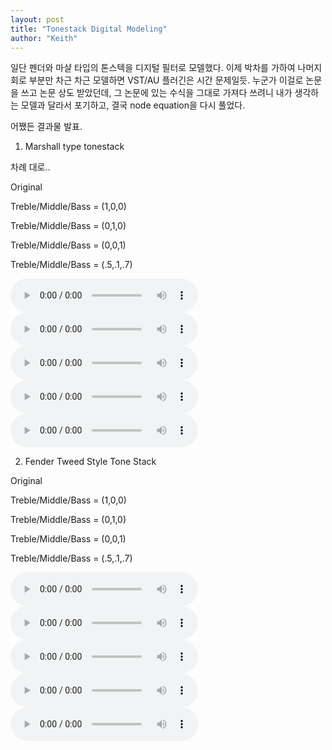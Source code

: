 ```yaml
---
layout: post
title: "Tonestack Digital Modeling"
author: "Keith"
---
```



일단 펜더와 마샬 타입의 톤스텍을 디지털 필터로 모델했다. 이제 박차를 가하여 나머지 회로 부분만 차근 차근 모델하면 VST/AU 플러긴은 시간 문제일듯. 누군가 이걸로 논문을 쓰고 논문 상도 받았던데, 그 논문에 있는 수식을 그대로 가져다 쓰려니 내가 생각하는 모델과 달라서 포기하고, 결국 node equation을 다시 풀었다. 




어쨌든 결과물 발표.




1) Marshall type tonestack




차례 대로..




Original

Treble/Middle/Bass = (1,0,0)

Treble/Middle/Bass = (0,1,0)

Treble/Middle/Bass = (0,0,1)

Treble/Middle/Bass = (.5,.1,.7)


<audio src="/assets/images/8aedc82e9e9c653894ef6c6ff5980d9a.mp3" controls preload></audio>
<audio src="/assets/images/7a6b7744f4772ac2570068dd9acc373d.mp3" controls preload></audio>
<audio src="/assets/images/cfb4e37c873324c9cc67e7119ea7efc4.mp3" controls preload></audio>
<audio src="/assets/images/18b2a114e6885e96119b81fd8446d653.mp3" controls preload></audio>
<audio src="/assets/images/b5c41db3d5d99bd085b3a55402735a44.mp3" controls preload></audio>





2) Fender Tweed Style Tone Stack




Original

Treble/Middle/Bass = (1,0,0)

Treble/Middle/Bass = (0,1,0)

Treble/Middle/Bass = (0,0,1)

Treble/Middle/Bass = (.5,.1,.7)

<audio src="/assets/images/ffa561c8413976a24cb2bf011e313e4c.mp3" controls preload></audio>
<audio src="/assets/images/f6fea6a119790c0c1a18d78b51d8f93c.mp3" controls preload></audio>
<audio src="/assets/images/df4710b26acc825ced360f2632abd709.mp3" controls preload></audio>
<audio src="/assets/images/a3ff07c5119ef96033e0af76c8156f1a.mp3" controls preload></audio>
<audio src="/assets/images/713e14379ac28d4b5404c15f7e2b8e69.mp3" controls preload></audio>
















